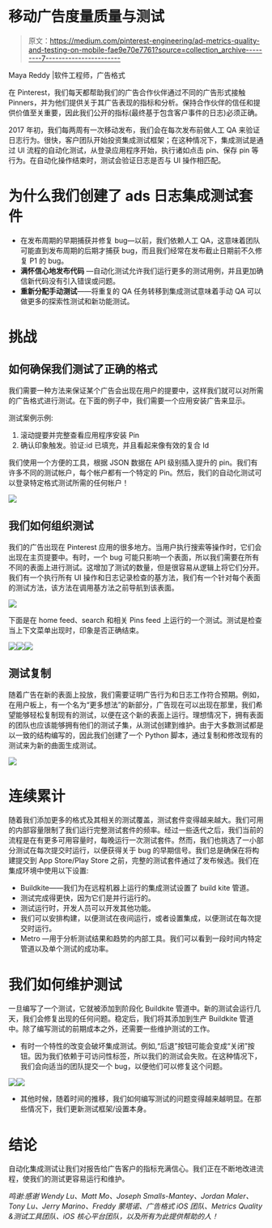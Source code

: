 # 移动广告度量质量与测试

> 原文：<https://medium.com/pinterest-engineering/ad-metrics-quality-and-testing-on-mobile-fae9e70e7761?source=collection_archive---------7----------------------->

Maya Reddy |软件工程师，广告格式

在 Pinterest，我们每天都帮助我们的广告合作伙伴通过不同的广告形式接触 Pinners，并为他们提供关于其广告表现的指标和分析。保持合作伙伴的信任和提供价值至关重要，因此我们公开的指标(最终基于包含客户事件的日志)必须正确。

2017 年初，我们每两周有一次移动发布，我们会在每次发布前做人工 QA 来验证日志行为。很快，客户团队开始投资集成测试框架；在这种情况下，集成测试是通过 UI 流程的自动化测试，从登录应用程序开始，执行诸如点击 pin、保存 pin 等行为。在自动化操作结束时，测试会验证日志是否与 UI 操作相匹配。

# 为什么我们创建了 ads 日志集成测试套件

*   在发布周期的早期捕获并修复 bug—以前，我们依赖人工 QA，这意味着团队可能直到发布周期的后期才捕获 bug，而且我们经常在发布截止日期前不久修复 P1 的 bug。
*   **满怀信心地发布代码** —自动化测试允许我们运行更多的测试用例，并且更加确信新代码没有引入错误或问题。
*   **重新分配手动测试**——将重复的 QA 任务转移到集成测试意味着手动 QA 可以做更多的探索性测试和新功能测试。

# 挑战

## 如何确保我们测试了正确的格式

我们需要一种方法来保证某个广告会出现在用户的提要中，这样我们就可以对所需的广告格式进行测试。在下面的例子中，我们需要一个应用安装广告来显示。

测试案例示例:

1.  滚动提要并完整查看应用程序安装 Pin
2.  确认印象触发。验证:id 已填充，并且看起来像有效的复合 Id

我们使用一个方便的工具，根据 JSON 数据在 API 级别插入提升的 pin。我们有许多不同的测试帐户，每个帐户都有一个特定的 Pin。然后，我们的自动化测试可以登录特定格式测试所需的任何帐户！

![](img/85db5e08996aef0232e5a212849780fa.png)

## 我们如何组织测试

我们的广告出现在 Pinterest 应用的很多地方。当用户执行搜索等操作时，它们会出现在主页提要中。有时，一个 bug 可能只影响一个表面，所以我们需要在所有不同的表面上进行测试。这增加了测试的数量，但是很容易从逻辑上将它们分开。我们有一个执行所有 UI 操作和日志记录检查的基方法，我们有一个针对每个表面的测试方法，该方法在调用基方法之前导航到该表面。

![](img/c3b2f669e3cf406c0c963638ec33cd0c.png)

下面是在 home feed、search 和相关 Pins feed 上运行的一个测试。测试是检查当上下文菜单出现时，印象是否正确结束。

![](img/37f490809469197dfc2ba59a90051bcb.png)![](img/747d04f93dc35142babd13bf5d9d4cea.png)![](img/3ae3cc0b2397c0f8a5f2c754677b63a1.png)

## 测试复制

随着广告在新的表面上投放，我们需要证明广告行为和日志工作符合预期。例如，在用户板上，有一个名为“更多想法”的新部分，广告现在可以出现在那里，我们希望能够轻松复制现有的测试，以便在这个新的表面上运行。理想情况下，拥有表面的团队也应该能够拥有他们的测试子集，从测试创建到维护。由于大多数测试都是以一致的结构编写的，因此我们创建了一个 Python 脚本，通过复制和修改现有的测试来为新的曲面生成测试。

![](img/42782c435660104ed43988554469d47e.png)

# 连续累计

随着我们添加更多的格式及其相关的测试覆盖，测试套件变得越来越大。我们可用的内部容量限制了我们运行完整测试套件的频率。经过一些迭代之后，我们当前的流程是在有更多可用容量时，每晚运行一次测试套件。然而，我们也挑选了一小部分测试在每次提交时运行，以便获得关于 bug 的早期信号。我们总是确保在将构建提交到 App Store/Play Store 之前，完整的测试套件通过了发布候选。我们在集成环境中使用以下设置:

*   Buildkite——我们为在远程机器上运行的集成测试设置了 build kite 管道。
*   测试完成得更快，因为它们是并行运行的。
*   测试运行时，开发人员可以开发其他功能。
*   我们可以安排构建，以便测试在夜间运行，或者设置集成，以便测试在每次提交时运行。
*   Metro —用于分析测试结果和趋势的内部工具。我们可以看到一段时间内特定管道以及单个测试的成功率。

# 我们如何维护测试

一旦编写了一个测试，它就被添加到阶段化 Buildkite 管道中。新的测试会运行几天，我们会修复出现的任何问题。稳定后，我们将其添加到生产 Buildkite 管道中。除了编写测试的前期成本之外，还需要一些维护测试的工作。

*   有时一个特性的改变会破坏集成测试。例如,“后退”按钮可能会变成“关闭”按钮。因为我们依赖于可访问性标签，所以我们的测试会失败。在这种情况下，我们会向适当的团队提交一个 bug，以便他们可以修复这个问题。

![](img/8b3a40c578741a6aa05a0594c4b86b77.png)![](img/ef8c8cef6eea08fdc1436c91a0fb6684.png)

*   其他时候，随着时间的推移，我们如何编写测试的问题变得越来越明显。在那些情况下，我们更新测试框架/设置本身。

# 结论

自动化集成测试让我们对报告给广告客户的指标充满信心。我们正在不断地改进流程，使我们的测试更容易运行和维护。

*鸣谢:感谢 Wendy Lu、Matt Mo、Joseph Smalls-Mantey、Jordan Maler、Tony Lu、Jerry Marino、Freddy 蒙塔诺、广告格式 iOS 团队、Metrics Quality &测试工具团队、iOS 核心平台团队，以及所有为此提供帮助的人！*